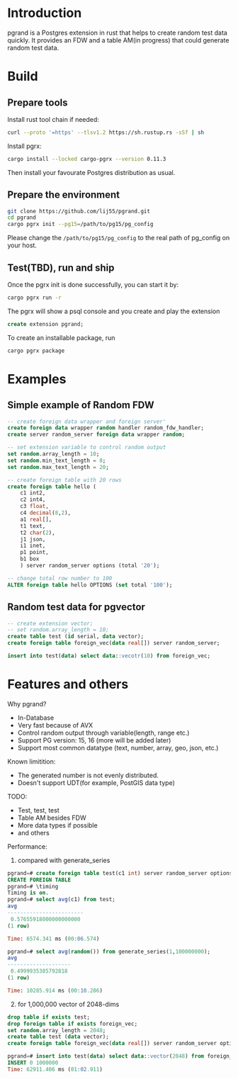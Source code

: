 # Introduction
pgrand is a Postgres extension in rust that helps to create random test data quickly. It provides an FDW and a table AM(in progress) that could generate random test data.

# Build
## Prepare tools

Install rust tool chain if needed:
```bash
curl --proto '=https' --tlsv1.2 https://sh.rustup.rs -sSf | sh
```

Install pgrx:
```bash
cargo install --locked cargo-pgrx --version 0.11.3
```

Then install your favourate Postgres distribution as usual.

## Prepare the environment
```bash
git clone https://github.com/lij55/pgrand.git
cd pgrand
cargo pgrx init --pg15=/path/to/pg15/pg_config
```
Please change the `/path/to/pg15/pg_config` to the real path of pg_config on your host.

## Test(TBD), run and ship
Once the pgrx init is done successfully, you can start it by:
```bash
cargo pgrx run -r
```
The pgrx will show a psql console and you create and play the extension
```sql
create extension pgrand;
```

To create an installable package, run
```bash
cargo pgrx package
```

# Examples

## Simple example of Random FDW
```sql
-- create foreign data wrapper and foreign server'
create foreign data wrapper random handler random_fdw_handler;
create server random_server foreign data wrapper random;

-- set extension variable to control random output
set random.array_length = 10;
set random.min_text_length = 8;
set random.max_text_length = 20;

-- create foreign table with 20 rows
create foreign table hello (
    c1 int2,
    c2 int4,
    c3 float,
    c4 decimal(8,2),
    a1 real[],
    t1 text,
    t2 char(2),
    j1 json,
    i1 inet,
    p1 point,
    b1 box
    ) server random_server options (total '20');

-- change total row number to 100
ALTER foreign table hello OPTIONS (set total '100');
```

## Random test data for pgvector
```sql
-- create extension vector;
-- set random.array_length = 10;
create table test (id serial, data vector);
create foreign table foreign_vec(data real[]) server random_server;

insert into test(data) select data::vecotr(10) from foreign_vec;
```

# Features and others

Why pgrand?
- In-Database
- Very fast because of AVX
- Control random output through variable(length, range etc.)
- Support PG version: 15, 16 (more will be added later)
- Support most common datatype (text, number, array, geo, json, etc.)


Known limitition:
- The generated number is not evenly distributed.
- Doesn't support UDT(for example, PostGIS data type)

TODO:
- Test, test, test
- Table AM besides FDW
- More data types if possible
- and others

Performance:

1. compared with generate_series
```sql
pgrand=# create foreign table test(c1 int) server random_server options(total '100000000');
CREATE FOREIGN TABLE
pgrand=# \timing
Timing is on.
pgrand=# select avg(c1) from test;
avg
------------------------
 0.57655918000000000000
(1 row)

Time: 6574.341 ms (00:06.574)

pgrand=# select avg(random()) from generate_series(1,100000000);
avg
--------------------
 0.4999935385792818
(1 row)

Time: 10285.914 ms (00:10.286)

```

2. for 1,000,000 vector of 2048-dims
```sql
drop table if exists test;
drop foreign table if exists foreign_vec;
set random.array_length = 2048;
create table test (data vector);
create foreign table foreign_vec(data real[]) server random_server options(total '1000000');

pgrand=# insert into test(data) select data::vector(2048) from foreign_vec;
INSERT 0 1000000
Time: 62911.406 ms (01:02.911)

```
